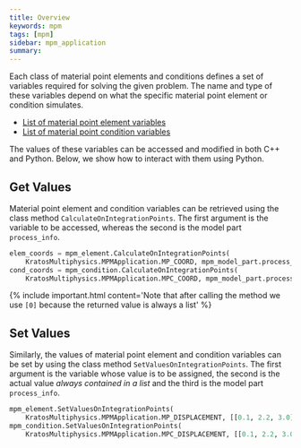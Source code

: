 ```yaml
---
title: Overview
keywords: mpm
tags: [mpm]
sidebar: mpm_application
summary: 
---
```


Each class of material point elements and conditions defines a set of variables required for solving the given problem.
The name and type of these variables depend on what the specific material point element or condition simulates.

* [List of material point element variables](./element_variables)
* [List of material point condition variables](./condition_variables)

The values of these variables can be accessed and modified in both C++ and Python. Below, we show how to interact with them using Python.

## Get Values

Material point element and condition variables can be retrieved using the class method `CalculateOnIntegrationPoints`.
The first argument is the variable to be accessed, whereas the second is the model part `process_info`.

```python
elem_coords = mpm_element.CalculateOnIntegrationPoints(
    KratosMultiphysics.MPMApplication.MP_COORD, mpm_model_part.process_info)[0]
cond_coords = mpm_condition.CalculateOnIntegrationPoints(
    KratosMultiphysics.MPMApplication.MPC_COORD, mpm_model_part.process_info)[0]
```

{% include important.html content='Note that after calling the method we use `[0]` because the returned value is always a list' %}

## Set Values

Similarly, the values of material point element and condition variables can be set by using the class method
`SetValuesOnIntegrationPoints`.
The first argument is the variable whose value is to be assigned, the second is the actual value *always
contained in a list* and the third is the model part `process_info`.

```python
mpm_element.SetValuesOnIntegrationPoints(
    KratosMultiphysics.MPMApplication.MP_DISPLACEMENT, [[0.1, 2.2, 3.0]], mpm_model_part.process_info)
mpm_condition.SetValuesOnIntegrationPoints(
    KratosMultiphysics.MPMApplication.MPC_DISPLACEMENT, [[0.1, 2.2, 3.0]], mpm_model_part.process_info)
```
